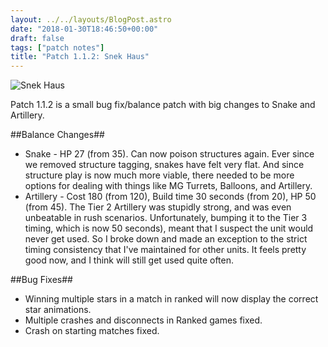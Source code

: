 ```yaml
---
layout: ../../layouts/BlogPost.astro
date: "2018-01-30T18:46:50+00:00"
draft: false
tags: ["patch notes"]
title: "Patch 1.1.2: Snek Haus"
---
```


![Snek Haus](https://i.imgur.com/MTpphZM.jpg)

Patch 1.1.2 is a small bug fix/balance patch with big changes to Snake and Artillery.

##Balance Changes##

- Snake - HP 27 (from 35). Can now poison structures again. Ever since we removed structure tagging, snakes have felt very flat. And since structure play is now much more viable, there needed to be more options for dealing with things like MG Turrets, Balloons, and Artillery.
- Artillery - Cost 180 (from 120), Build time 30 seconds (from 20), HP 50 (from 45). The Tier 2 Artillery was stupidly strong, and was even unbeatable in rush scenarios. Unfortunately, bumping it to the Tier 3 timing, which is now 50 seconds), meant that I suspect the unit would never get used. So I broke down and made an exception to the strict timing consistency that I've maintained for other units. It feels pretty good now, and I think will still get used quite often.

##Bug Fixes##

- Winning multiple stars in a match in ranked will now display the correct star animations.
- Multiple crashes and disconnects in Ranked games fixed.
- Crash on starting matches fixed.
